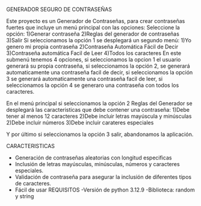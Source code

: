 GENERADOR SEGURO DE CONTRASEÑAS

Este proyecto es un Generador de Contraseñas, para crear contraseñas fuertes que incluye un menú principal con las opciones: 
Seleccione la opción:
1)Generar contraseña
2)Reglas del generador de contraseñas
3)Salir
Si seleccionamos la opción 1 se desplegará un segundo menú:
    1)Yo genero mi propia contraseña
    2)Contraseña Automática Fácil de Decir
    3)Contraseña automática Facil de Leer
    4)Todos los caracteres
En este submenú tenemos 4 opciones, si seleccionamos la opcion 1 el usuario generará su propia contraseña, si seleccionamos la opción 2, se generará automaticamente una contraseña facil de decir, si seleccionamos la opción 3 se generará automaticamente una contraseña facil de leer, si seleccionamos la opción 4 se generaro una contraseña con todos los caracteres.

En el menú principal si seleccionamos la opción 2 Reglas del Generador se desplegará las caracteristicas que debe contener una contraseña:
1)Debe tener al menos 12 caracteres
2)Debe incluir letras mayúscula y minúsculas
2)Debe incluir números
3)Debe incluir carateres especiales 

Y por último si seleccionamos la opción 3 salir, abandonamos la aplicación. 

CARACTERISTICAS
* Generación de contraseñas aleatorias con longitud especificas
* Inclusión de letras mayúsculas, minúsculas, números y caracteres especiales.
* Validación de contraseña para asegurar la inclusión de diferentes tipos de caracteres.
* Fácil de usar
REQUISITOS
  -Versión de python 3.12.9
  -Biblioteca: random y string
